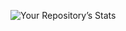 ![Your Repository’s Stats](https://github-readme-stats.vercel.app/api?username=selvan123&show_icons=true)
